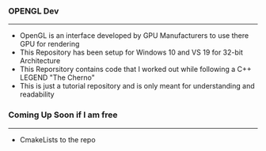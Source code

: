 ### OPENGL Dev
--------------

- OpenGL is an interface developed by GPU Manufacturers to use there GPU for rendering
- This Repository has been setup for Windows 10 and VS 19 for 32-bit Architecture
- This Reporsitory contains code that I worked out while following a C++ LEGEND "The Cherno"
- This is just a tutorial repository and is only meant for understanding and readability


### Coming Up Soon if I am free
-----------------

- CmakeLists to the repo